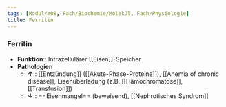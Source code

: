 ```yaml
---
tags: [Modul/m08, Fach/Biochemie/Molekül, Fach/Physiologie]
title: Ferritin
---
```

### Ferritin
- **Funktion**:: Intrazellulärer [[Eisen]]-Speicher
- **Pathologien**
	- **↑**:: [[Entzündung]] ([[Akute-Phase-Proteine]]), [[Anemia of chronic disease]], Eisenüberladung (z.B. [[Hämochromatose]], [[Transfusion]])
	- **↓**:: ==Eisenmangel== (beweisend), [[Nephrotisches Syndrom]]